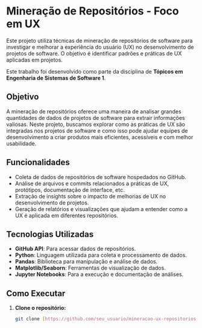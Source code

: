 # Mineração de Repositórios - Foco em UX

Este projeto utiliza técnicas de mineração de repositórios de software para investigar e melhorar a experiência do usuário (UX) no desenvolvimento de projetos de software. O objetivo é identificar padrões e práticas de UX aplicadas em projetos.

Este trabalho foi desenvolvido como parte da disciplina de **Tópicos em Engenharia de Sistemas de Software 1**.

## Objetivo

A mineração de repositórios oferece uma maneira de analisar grandes quantidades de dados de projetos de software para extrair informações valiosas. Neste projeto, buscamos explorar como as práticas de UX são integradas nos projetos de software e como isso pode ajudar equipes de desenvolvimento a criar produtos mais eficientes, acessíveis e com melhor usabilidade.

## Funcionalidades

- Coleta de dados de repositórios de software hospedados no GitHub.
- Análise de arquivos e commits relacionados a práticas de UX, protótipos, documentação de interface, etc.
- Extração de insights sobre o impacto de melhorias de UX no desenvolvimento de projetos.
- Geração de relatórios e visualizações que ajudam a entender como a UX é aplicada em diferentes repositórios.

## Tecnologias Utilizadas

- **GitHub API**: Para acessar dados de repositórios.
- **Python**: Linguagem utilizada para coleta e processamento de dados.
- **Pandas**: Biblioteca para manipulação e análise de dados.
- **Matplotlib/Seaborn**: Ferramentas de visualização de dados.
- **Jupyter Notebooks**: Para a execução e documentação de análises.

## Como Executar

1. **Clone o repositório:**

   ```bash
   git clone [https://github.com/seu_usuario/mineracao-ux-repositorios.git](https://github.com/MatheusRodrigues-Dev/Mineracao-Repositorio.git)
